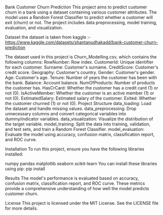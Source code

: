 Bank Customer Churn Prediction
This project aims to predict customer churn in a bank using a dataset containing various customer attributes. 
The model uses a Random Forest Classifier to predict whether a customer will exit (churn) or not.
The project includes data preprocessing, model training, evaluation, and visualization.

Dataset
the dataset is taken from kaggle :-
https://www.kaggle.com/datasets/shantanudhakadd/bank-customer-churn-prediction


The dataset used in this project is Churn_Modelling.csv, which contains the following columns:
RowNumber: Row index.
CustomerId: Unique identifier for each customer.
Surname: Customer's surname.
CreditScore: Customer's credit score.
Geography: Customer's country.
Gender: Customer's gender.
Age: Customer's age.
Tenure: Number of years the customer has been with the bank.
Balance: Account balance.
NumOfProducts: Number of products the customer has.
HasCrCard: Whether the customer has a credit card (1) or not (0).
IsActiveMember: Whether the customer is an active member (1) or not (0).
EstimatedSalary: Estimated salary of the customer.
Exited: Whether the customer churned (1) or not (0).
Project Structure
data_loading: Load the dataset and handle missing values.
data_preprocessing: Drop unnecessary columns and convert categorical variables into dummy/indicator variables.
data_visualization: Visualize the distribution of the target variable.
model_training: Split the data into training, validation, and test sets, and train a Random Forest Classifier.
model_evaluation: Evaluate the model using accuracy, confusion matrix, classification report, and ROC curve.

Installation
To run this project, ensure you have the following libraries installed:

numpy
pandas
matplotlib
seaborn
scikit-learn
You can install these libraries using pip:
pip install <library name>


Results
The model's performance is evaluated based on accuracy, confusion matrix, classification report, and ROC curve. 
These metrics provide a comprehensive understanding of how well the model predicts customer churn.

License
This project is licensed under the MIT License. See the LICENSE file for more details.
